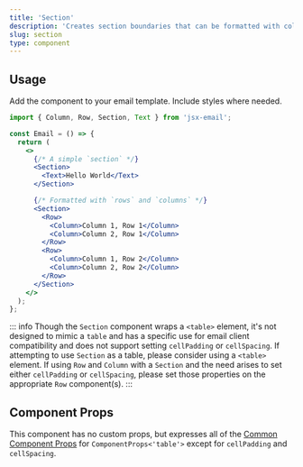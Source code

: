 ```yaml
---
title: 'Section'
description: 'Creates section boundaries that can be formatted with columns and rows'
slug: section
type: component
---
```


<!--@include: @/include/header.md-->

<!--@include: @/include/install.md-->

## Usage

Add the component to your email template. Include styles where needed.

```jsx
import { Column, Row, Section, Text } from 'jsx-email';

const Email = () => {
  return (
    <>
      {/* A simple `section` */}
      <Section>
        <Text>Hello World</Text>
      </Section>

      {/* Formatted with `rows` and `columns` */}
      <Section>
        <Row>
          <Column>Column 1, Row 1</Column>
          <Column>Column 2, Row 1</Column>
        </Row>
        <Row>
          <Column>Column 1, Row 2</Column>
          <Column>Column 2, Row 2</Column>
        </Row>
      </Section>
    </>
  );
};
```

::: info
Though the `Section` component wraps a `<table>` element, it's not designed to mimic a `table` and has a specific use for email client compatibility and does not support setting `cellPadding` or `cellSpacing`. If attempting to use `Section` as a table, please consider using a `<table>` element. If using `Row` and `Column` with a `Section` and the need arises to set either `cellPadding` or `cellSpacing`, please set those properties on the appropriate `Row` component(s).
:::

## Component Props

This component has no custom props, but expresses all of the [Common Component Props](https://react.dev/reference/react-dom/components/common) for `ComponentProps<'table'>` except for `cellPadding` and `cellSpacing`.
